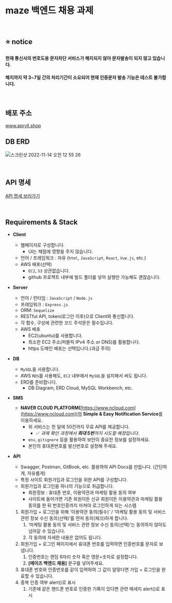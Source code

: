 # maze 백엔드 채용 과제
<br/>

## ⭐ notice <br/>

#### 현재 통신사의 번호도용 문자차단 서비스가 해지되지 않아 문자발송이 되지 않고 있습니다.
#### 해지까지 약 3~7일 간의 처리기간이 소요되어 현재 인증문자 발송 기능은 테스트 불가합니다.

<br/>

## 배포 주소
www.apryll.shop

## DB ERD
![스크린샷 2022-11-14 오전 12 55 26](https://user-images.githubusercontent.com/102751923/201531151-847c983f-c8b2-4a5d-a6b5-406b300b2de1.png)

<br/>

## API 명세
[API 명세 보러가기](https://speckle-fold-197.notion.site/maze-API-2a6f710019804e7c9207bee05d5897f6)

<br/>

## **Requirements & Stack**

- **Client**
    - 웹페이지로 구성합니다.
        - UI는 채점에 영향을 주지 않습니다.
    - 언어 / 프레임워크 : 자유 (`html`, `JavaScript`, `React`, `Vue.js`, etc.)
    - AWS 배포(선택)
        - `EC2`, `S3` 상관없습니다.
        - github 프로젝트 내부에 빌드 폴더를 넣어 실행만 가능해도 괜찮습니다.
- **Server**
    - 언어 / 런타임 : `JavaScript` / `Node.js`
    - 프레임워크 : `Express.js`
    - ORM: `Sequelize`
    - RESTful API, token(로그인 이후)으로 Client와 통신합니다.
    - 각 함수, 구성에 관련한 코드 주석문은 필수입니다.
    - AWS 배포
        - EC2(ubuntu)를 사용합니다.
        - 최소한 EC2 주소(퍼블릭 IPv4 주소 or DNS)를 활용합니다.
        - https 도메인 배포는 선택입니다.(과금 주의)
- **DB**
    - `MySQL`을 사용합니다.
    - AWS `RDS`를 사용해도, `EC2` 내부에서 `MySQL`을 설치해서 써도 됩니다.
    - ERD를 준비합니다.
        - DB Diagram, ERD Cloud, MySQL Workbench, etc.
- **SMS**
    - **NAVER CLOUD PLATFORM(**[https://www.ncloud.com](https://www.ncloud.com))의 **Simple & Easy Notification Service**를 이용하세요.
        - 위 서비스는 한 달에 50건까지 무료 API를 제공합니다.
            - ✅ *과제 확인 과정에서 **최대 5번**까지 시도할 예정입니다.*
        - `env`, `gitignore`  등을 활용하여 보안이 중요한 정보를 설정하세요.
        - 본인의 휴대폰번호를 발신번호로 설정해 주세요.
- **API**
    - Swagger, Postman, GitBook, etc. 활용하여 API Docs를 만듭니다. (간단하게, 자유롭게)
    - 특정 사이트 회원가입과 로그인을 위한 API를 구성합니다.
    - 회원가입과 로그인을 하나의 기능으로 취급합니다.
        - 회원정보 : 휴대폰 번호, 이용약관과 마케팅 활용 동의 여부
        - 사이트에 들어가면 기존 회원이든 신규 회원이든 이용약관과 마케팅 활용 동의를 한 뒤 번호인증까지 마쳐야 로그인하게 되는 시스템
        
    1. 회원가입 + 로그인을 위해 ‘이용약관 동의(필수)’ / ‘마케팅 활용 동의 및 서비스 관련 정보 수신 동의(선택)’를 먼저 동의(체크)하게 합니다.
        1. ‘마케팅 활용 동의 및 서비스 관련 정보 수신 동의(선택)’는 동의하지 않아도 넘어갈 수 있습니다.
        2. 각 동의에 자세한 내용은 없어도 됩니다.
    2. 회원가입 + 로그인 페이지에서 휴대폰 번호를 입력하면 인증번호를 문자로 보냅니다.
        1. 인증번호는 랜덤 6자리 숫자 혹은 영문+숫자로 설정합니다.
        2. **[메이즈 백엔드 채용]** 문구를 넣어주세요.
    3. 휴대폰 번호와 인증번호를 같이 입력하여 그 값이 알맞다면 가입 + 로그인을 완료할 수 있습니다.
    4. 중복 인증 여부 alert()로 표시
        1. 기존에 같은 핸드폰 번호로 인증한 기록이 있다면 관련 메세지 alert()로 표시
